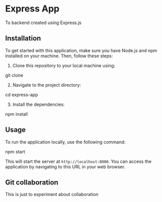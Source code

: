 # Express App

To backend created using Express.js

## Installation

To get started with this application, make sure you have Node.js and npm installed on your machine. Then, follow these steps:

1. Clone this repository to your local machine using:

git clone <repository-url>

2. Navigate to the project directory:

cd express-app

3. Install the dependencies:

npm install

## Usage

To run the application locally, use the following command:

npm start

This will start the server at `http://localhost:8000`. You can access the application by navigating to this URL in your web browser.

## Git collaboration

This is just to experiment about collaboration
